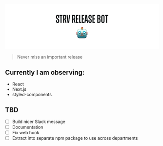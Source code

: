 ![](https://github.com/prichodko/strv-release-bot/blob/master/logo.png?raw=true)

> Never miss an important release

## Currently I am observing:

* React
* Next.js
* styled-components

## TBD

* [ ] Build nicer Slack message
* [ ] Documentation
* [ ] Fix web hook
* [ ] Extract into separate npm package to use across departments
